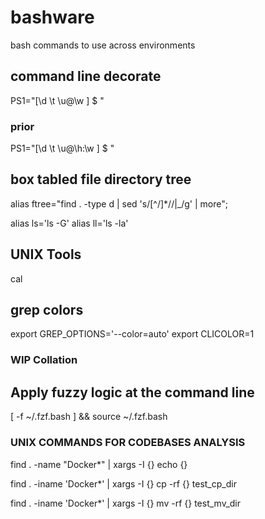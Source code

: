 # bashware
bash commands to use across environments

## command line decorate
PS1="[\d \t \u@\w ] $ "

### prior
PS1="[\d \t \u@\h:\w ] $ "

## box tabled file directory tree
alias ftree="find . -type d | sed 's/[^/]*\//|_/g' | more";

alias ls='ls -G'
alias ll='ls -la'

## UNIX Tools
cal

## grep colors ##
export GREP_OPTIONS='--color=auto'
export CLICOLOR=1

### WIP Collation ###

## Apply fuzzy logic at the command line 
[ -f ~/.fzf.bash ] && source ~/.fzf.bash



### UNIX COMMANDS FOR CODEBASES ANALYSIS ###

find . -name "Docker*" | xargs -I {} echo {}

find . -iname 'Docker*' | xargs -I {} cp -rf {} test_cp_dir

find . -iname 'Docker*' | xargs -I {} mv -rf {} test_mv_dir
